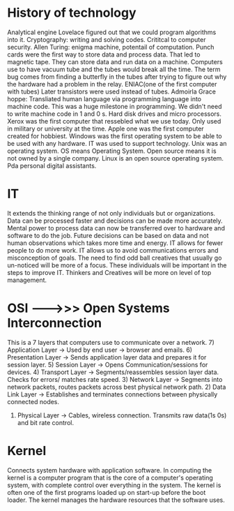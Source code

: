 # History of technology
Analytical engine Lovelace figured out that we could program algorithms into it.
Cryptography: writing and solving codes. Crititcal to computer security.
Allen Turing: enigma machine, potentail of computation. 
Punch cards were the first way to store data and process data. 
That led to magnetic tape. They can store data and run data on a machine.
Computers use to have vacuum tube and the tubes would break all the time. 
The term bug comes from finding a butterfly in the tubes after trying to figure out why the hardware had a problem in the relay. 
ENIAC(one of the first computer with tubes)
Later transistors were used instead of tubes. 
Admoirla Grace hoppe: Transliated human language via programming language into machine code. This was a huge milestone in programming. We didn't need to write machine code in 1 and 0
s.
Hard disk drives and micro processors. Xerox was the first computer that ressebled what we use today. Only used in military or university at the time.
Apple one was the first computer created for hobbiest. 
Windows was the first operating system to be able to be used with any hardware. IT was used to support technology.
Unix was an operating system.
OS means Operating System.
Open source means it is not owned by a single company. 
Linux is an open source operating system.
Pda personal digital assistants.

# IT
It extends the thinking range of not only individuals but or organizations. Data can be processed faster and decisions can be made more accurately. Mental power to process data can now be transferred over to hardware and software to do the job. Future decisions can be based on data and not human observations which takes more time and energy. 
IT allows for fewer people to do more work. IT allows us to avoid communications errors and misconception of goals.
The need to find odd ball creatives that usually go un-noticed will be more of a focus. These individuals will be important in the steps to improve IT.
Thinkers and Creatives will be more on level of top management.


# OSI --->>> Open Systems Interconnection
This is a 7 layers that computers use to communicate over a network.
7) Application Layer -> Used by end user -> browser and emails.
6) Presentation Layer -> Sends application layer data and prepares it for session layer.
5) Session Layer -> Opens Communication/sessions for devices.
4) Transport Layer -> Segments/reassembles session layer data. Checks for errors/ matches rate speed.
3) Network Layer -> Segments into network packets, routes packets across best physical network path.
2) Data Link Layer -> Establishes and terminates connections between physically connected nodes.
1) Physical Layer -> Cables, wireless connection. Transmits raw data(1s 0s) and bit rate control.

# Kernel
Connects system hardware with application software. In computing the kernel is a computer program that is the core of a computer's operating system, with complete control over everything in the system. The kernel is often one of the first programs loaded up on start-up before the boot loader. The kernel manages the hardware resources that the software uses.